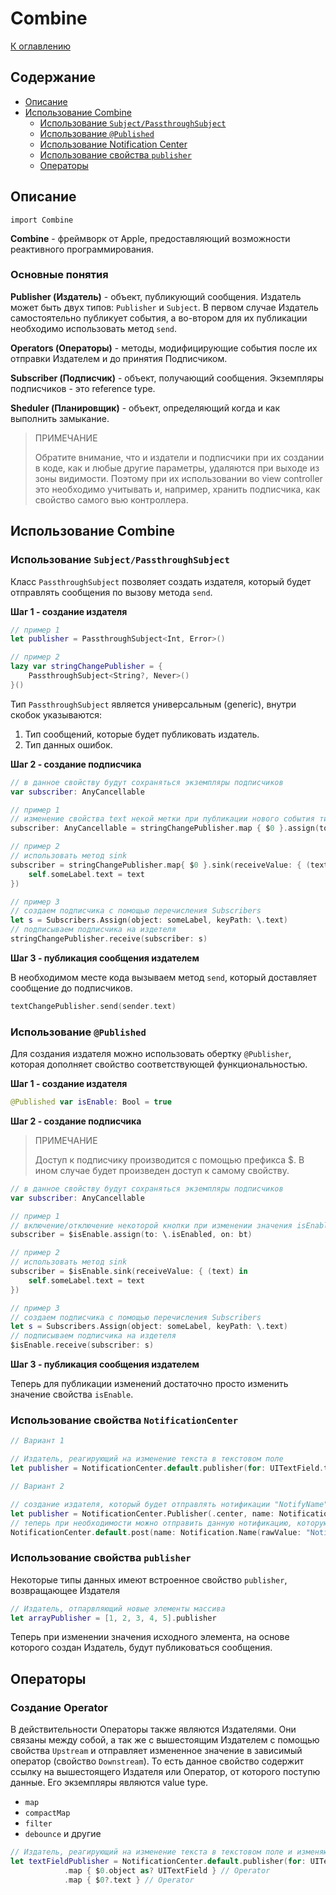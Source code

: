 # Combine

[К оглавлению](./README.md)

## Содержание
- [Описание](#desc)
- [Использование Combine]()
	- [Использование `Subject/PassthroughSubject`]()
	- [Использование `@Published`]()
	- [Использование Notification Center]()
	- [Использование свойства `publisher`]()
	- [Операторы]()

## <a id="desc"></a>Описание

```import Combine```

__Combine__ - фреймворк от Apple, предоставляющий возможности реактивного программирования.

### Основные понятия  

__Publisher (Издатель)__ - объект, публикующий сообщения. Издатель может быть двух типов: `Publisher` и `Subject`. В первом случае Издатель самостоятельно публикует события, а во-втором для их публикации необходимо использовать метод `send`. 

__Operators (Операторы)__ - методы, модифицирующие события после их отправки Издателем и до принятия Подписчиком.

__Subscriber (Подписчик)__ - объект, получающий сообщения. Экземпляры подписчиков - это reference type.

__Sheduler (Планировщик)__ - объект, определяющий когда и как выполнить замыкание.

> ПРИМЕЧАНИЕ
>
> Обратите внимание, что и издатели и подписчики при их создании в коде, как и любые другие параметры, удаляются при выходе из зоны видимости. Поэтому при их использовании во view controller это необходимо учитывать и, например, хранить подписчика, как свойство самого вью контроллера.

## Использование Combine

### Использование `Subject/PassthroughSubject`

Класс `PassthroughSubject` позволяет создать издателя, который будет отправлять сообщения по вызову метода `send`.

**Шаг 1 - создание издателя**

```swift
// пример 1
let publisher = PassthroughSubject<Int, Error>()

// пример 2
lazy var stringChangePublisher = {
    PassthroughSubject<String?, Never>()
}()
```

Тип `PassthroughSubject` является универсальным (generic), внутри скобок указываются:

1. Тип сообщений, которые будет публиковать издатель.
2. Тип данных ошибок.


**Шаг 2 - создание подписчика**

```swift
// в данное свойству будут сохраняться экземпляры подписчиков
var subscriber: AnyCancellable

// пример 1
// изменение свойства text некой метки при публикации нового события типа String
subscriber: AnyCancellable = stringChangePublisher.map { $0 }.assign(to: \.text, on: someLabel)

// пример 2
// использовать метод sink
subscriber = stringChangePublisher.map{ $0 }.sink(receiveValue: { (text) in
    self.someLabel.text = text
})

// пример 3
// создаем подписчика с помощью перечисления Subscribers
let s = Subscribers.Assign(object: someLabel, keyPath: \.text)
// подписываем подписчика на издетеля
stringChangePublisher.receive(subscriber: s)
```

**Шаг 3 - публикация сообщения издателем**

В необходимом месте кода вызываем метод `send`, который доставляет сообщение до подписчиков.

```swift
textChangePublisher.send(sender.text)
```

### Использование `@Published`

Для создания издателя можно использовать обертку `@Publisher`, которая дополняет свойство соответствующей функциональностью.

**Шаг 1 - создание издателя**

```swift
@Published var isEnable: Bool = true
```

**Шаг 2 - создание подписчика**

> ПРИМЕЧАНИЕ
> 
> Доступ к подписчику производится с помощью префикса $. В ином случае будет произведен доступ к самому свойству.

```swift
// в данное свойству будут сохраняться экземпляры подписчиков
var subscriber: AnyCancellable

// пример 1
// включение/отключение некоторой кнопки при изменении значения isEnable
subscriber = $isEnable.assign(to: \.isEnabled, on: bt)

// пример 2
// использовать метод sink
subscriber = $isEnable.sink(receiveValue: { (text) in
    self.someLabel.text = text
})

// пример 3
// создаем подписчика с помощью перечисления Subscribers
let s = Subscribers.Assign(object: someLabel, keyPath: \.text)
// подписываем подписчика на издетеля
$isEnable.receive(subscriber: s)
```

**Шаг 3 - публикация сообщения издателем**

Теперь для публикации изменений достаточно просто изменить значение свойства `isEnable`.

### Использование свойства `NotificationCenter`

```swift
// Вариант 1

// Издатель, реагирующий на изменение текста в текстовом поле
let publisher = NotificationCenter.default.publisher(for: UITextField.textDidChangeNotification, object: textField) 
```

```swift
// Вариант 2

// создание издателя, который будет отправлять нотификации "NotifyName"
let publisher = NotificationCenter.Publisher(.center, name: Notification.Name(rawValue: "NotifyName"), object: nil)
// теперь при необходимости можно отправить данную нотификацию, которую получат все подписанные на нее объекты
NotificationCenter.default.post(name: Notification.Name(rawValue: "NotifyName"), object: nil)
```

### Использование свойства `publisher`

Некоторые типы данных имеют встроенное свойство `publisher`, возвращающее Издателя

```swift
// Издатель, отпарвляющий новые элементы массива
let arrayPublisher = [1, 2, 3, 4, 5].publisher
```

Теперь при изменении значения исходного элемента, на основе которого создан Издатель, будут публиковаться сообщения.


## Операторы

### Создание Operator

В действительности Операторы также являются Издателями. Они связаны между собой, а так же с вышестоящим Издателем с помощью свойства `Upstream` и отправляет измененное значение в зависимый оператор (свойство `Downstream`). То есть данное свойство содержит ссылку на вышестоящего Издателя или Оператор, от которого поступю данные. Его экземпляры являются value type.

- `map`
- `compactMap`
- `filter`
- `debounce`
и другие

```swift
// Издатель, реагирующий на изменение текста в текстовом поле и изменяющий события с помощью двух Операторов
let textFieldPublisher = NotificationCenter.default.publisher(for: UITextField.textDidChangeNotification, object: textField) // Publisher
            .map { $0.object as? UITextField } // Operator
            .map { $0?.text } // Operator
```